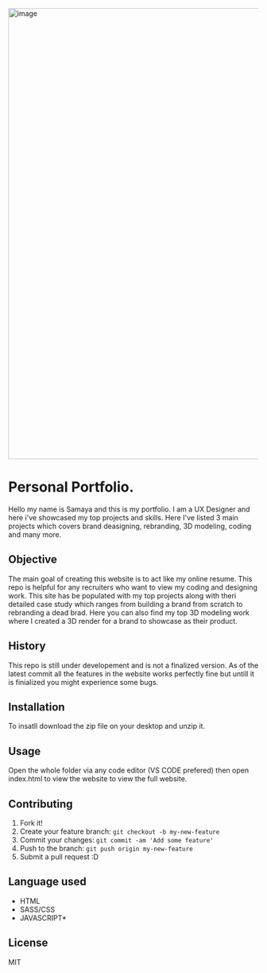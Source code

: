 <img width="907" alt="image" src="https://github.com/samaya007/kafle-samaya-portfolio/assets/121986334/82ee125f-6efe-4c06-b698-1206446ddf11">


# Personal Portfolio.

Hello my name is Samaya and this is my portfolio. I am a UX Designer and here i've showcased my top projects and skills. Here I've listed 3 main projects which covers brand deasigning, rebranding, 3D modeling, coding and many more. 

## Objective
The main goal of creating this website is to act like my online resume. This repo is helpful for any recruiters who want to view my coding and designing work. This site has be populated with my top projects along with theri detailed case study which ranges from building a brand from scratch to rebranding a dead brad. Here you can also find my top 3D modeling work where I created a 3D render for a brand to showcase as their product. 

## History
This repo is still under developement and is not a finalized version. As of the latest commit all the features in the website works perfectly fine but untill it is finialized you might experience some bugs.

## Installation

To insatll download the zip file on your desktop and unzip it.

## Usage

Open the whole folder via any code editor (VS CODE prefered) then open index.html to view the website to view the full website. 

## Contributing

1. Fork it!
2. Create your feature branch: `git checkout -b my-new-feature`
3. Commit your changes: `git commit -am 'Add some feature'`
4. Push to the branch: `git push origin my-new-feature`
5. Submit a pull request :D

## Language used
* HTML
* SASS/CSS
* JAVASCRIPT*

## License
MIT
